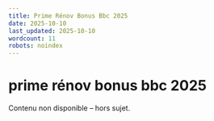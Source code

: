 ```yaml
---
title: Prime Rénov Bonus Bbc 2025
date: 2025-10-10
last_updated: 2025-10-10
wordcount: 11
robots: noindex
---
```


# prime rénov bonus bbc 2025

Contenu non disponible – hors sujet.